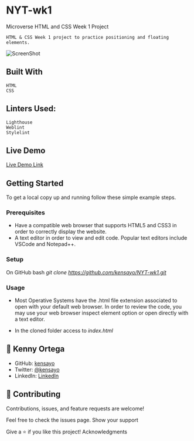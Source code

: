 # NYT-wk1
Microverse HTML and CSS Week 1 Project

    HTML & CSS Week 1 project to practice positioning and floating elements.

![ScreenShot](https://raw.githubusercontent.com/kensayo/NYT-wk1/second/img/screenShot.PNG)

## Built With

    HTML
    CSS
    
## Linters Used:

    Lighthouse
    Weblint
    Stylelint
    
## Live Demo

[Live Demo Link](https://kensayo.github.io/NYT-wk1/)
    
## Getting Started

To get a local copy up and running follow these simple example steps.

### Prerequisites

- Have a compatible web browser that supports HTML5 and CSS3 in order to correctly display the website.
- A text editor in order to view and edit code. Popular text editors include VSCode and Notepad++.

### Setup

On GitHub bash 
    _git clone https://github.com/kensayo/NYT-wk1.git_

### Usage

- Most Operative Systems have the .html file extension associated to open with your default web browser. In order to review the code, you may use your web browser inspect element option or open directly with a text editor.

- In the cloned folder access to
    _index.html_


## 👤 Kenny Ortega

- GitHub: [kensayo](https://github.com/kensayo)
- Twitter: [@kensayo](https://twitter.com/kensayo)
- LinkedIn: [LinkedIn](https://www.linkedin.com/in/kenny-ortega-3580aa33/)

## 🤝 Contributing

Contributions, issues, and feature requests are welcome!

Feel free to check the issues page.
Show your support

Give a ⭐️ if you like this project!
Acknowledgments
